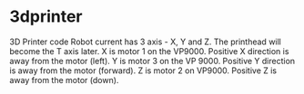 3dprinter
=========

3D Printer code
Robot current has 3 axis - X, Y and Z.  The printhead will become the T axis later.  X is motor 1 on the VP9000.  Positive X direction is away from the motor (left).  Y is motor 3 on the VP 9000.  Positive Y direction is away from the motor (forward).  Z is motor 2 on VP9000.  Positive Z is away from the motor (down).
